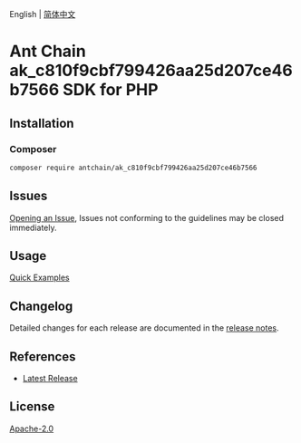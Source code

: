 English | [简体中文](README-CN.md)

# Ant Chain ak_c810f9cbf799426aa25d207ce46b7566 SDK for PHP

## Installation

### Composer

```bash
composer require antchain/ak_c810f9cbf799426aa25d207ce46b7566
```

## Issues

[Opening an Issue](https://github.com/alipay/antchain-openapi-prod-sdk/issues/new), Issues not conforming to the guidelines may be closed immediately.

## Usage

[Quick Examples](https://github.com/alipay/antchain-openapi-prod-sdk/blob/master/docs/0-Examples-EN.md#quick-examples)

## Changelog

Detailed changes for each release are documented in the [release notes](./ChangeLog.txt).

## References

* [Latest Release](https://github.com/antchain-openapi-sdk-php)

## License

[Apache-2.0](http://www.apache.org/licenses/LICENSE-2.0)
